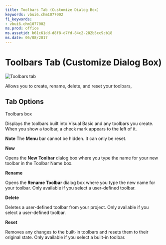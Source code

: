 ```yaml
---
title: Toolbars Tab (Customize Dialog Box)
keywords: vbui6.chm1077002
f1_keywords:
- vbui6.chm1077002
ms.prod: office
ms.assetid: b61c61dd-d8f8-d7fd-84c2-282b5cc9cb18
ms.date: 06/08/2017
---
```



# Toolbars Tab (Customize Dialog Box)


![Toolbars tab](images/toolbtab_ZA01201771.gif)



Allows you to create, rename, delete, and reset your toolbars,

## Tab Options

Toolbars box

Displays the toolbars built into Visual Basic and any toolbars you create. When you show a toolbar, a check mark appears to the left of it.


 **Note**  The **Menu** bar cannot be hidden. It can only be reset.

 **New**

Opens the **New** **Toolbar** dialog box where you type the name for your new toolbar in the Toolbar Name box.

 **Rename**

Opens the **Rename Toolbar** dialog box where you type the new name for your toolbar. Only available if you select a user-defined toolbar.

 **Delete**

Deletes a user-defined toolbar from your project. Only available if you select a user-defined toolbar.

 **Reset**

Removes any changes to the built-in toolbars and resets them to their original state. Only available if you select a built-in toolbar.



